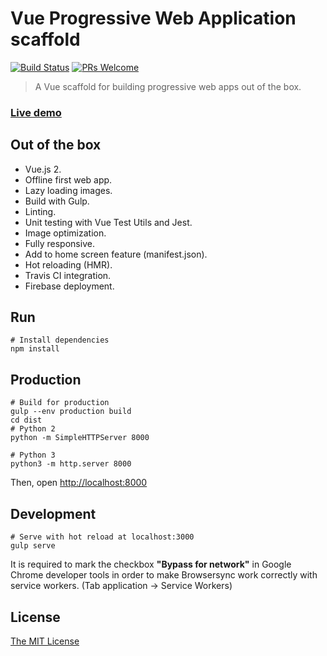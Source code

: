 # Vue Progressive Web Application scaffold

[![Build Status](https://travis-ci.org/francarmona/vue-pwa-es6-gulp-scaffold.svg?branch=master)](https://travis-ci.org/francarmona/vue-pwa-es6-gulp-scaffold)
[![PRs Welcome](https://img.shields.io/badge/PRs-welcome-brightgreen.svg?style=flat-square)](http://makeapullrequest.com)

> A Vue scaffold for building progressive web apps out of the box.

### [Live demo](https://pwa-es6-gulp-scaffold.firebaseapp.com)

## Out of the box

* Vue.js 2.
* Offline first web app.
* Lazy loading images.
* Build with Gulp.
* Linting.
* Unit testing with Vue Test Utils and Jest.
* Image optimization.
* Fully responsive.
* Add to home screen feature (manifest.json).
* Hot reloading (HMR).
* Travis CI integration.
* Firebase deployment.

## Run
```shell
# Install dependencies
npm install
```
## Production
```shell
# Build for production
gulp --env production build
cd dist
# Python 2
python -m SimpleHTTPServer 8000

# Python 3
python3 -m http.server 8000
```
Then, open [http://localhost:8000](http://localhost:8000/)

## Development
```shell
# Serve with hot reload at localhost:3000
gulp serve
```
It is required to mark the checkbox **"Bypass for network"** in Google Chrome developer tools in order to make Browsersync work correctly with service workers. (Tab application -> Service Workers)

## License

[The MIT License](http://opensource.org/licenses/MIT)
